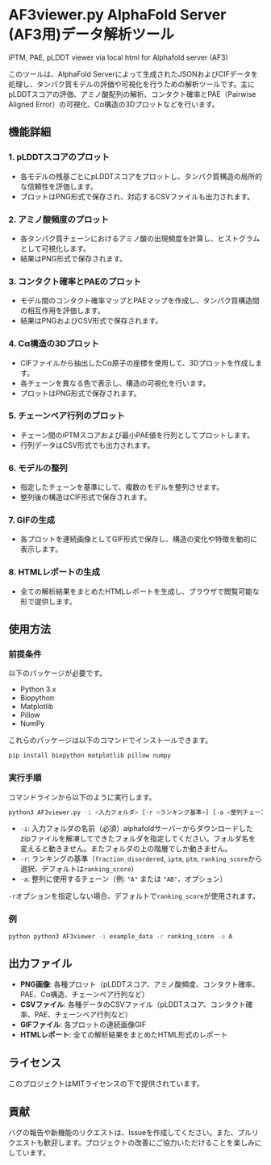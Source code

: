# AF3viewer.py AlphaFold Server (AF3用)データ解析ツール

iPTM, PAE, pLDDT viewer via local html for Alphafold server (AF3)

このツールは、AlphaFold Serverによって生成されたJSONおよびCIFデータを処理し、タンパク質モデルの評価や可視化を行うための解析ツールです。主にpLDDTスコアの評価、アミノ酸配列の解析、コンタクト確率とPAE（Pairwise Aligned Error）の可視化、Cα構造の3Dプロットなどを行います。

## 機能詳細

### 1. pLDDTスコアのプロット
- 各モデルの残基ごとにpLDDTスコアをプロットし、タンパク質構造の局所的な信頼性を評価します。
- プロットはPNG形式で保存され、対応するCSVファイルも出力されます。

### 2. アミノ酸頻度のプロット
- 各タンパク質チェーンにおけるアミノ酸の出現頻度を計算し、ヒストグラムとして可視化します。
- 結果はPNG形式で保存されます。

### 3. コンタクト確率とPAEのプロット
- モデル間のコンタクト確率マップとPAEマップを作成し、タンパク質構造間の相互作用を評価します。
- 結果はPNGおよびCSV形式で保存されます。

### 4. Cα構造の3Dプロット
- CIFファイルから抽出したCα原子の座標を使用して、3Dプロットを作成します。
- 各チェーンを異なる色で表示し、構造の可視化を行います。
- プロットはPNG形式で保存されます。

### 5. チェーンペア行列のプロット
- チェーン間のiPTMスコアおよび最小PAE値を行列としてプロットします。
- 行列データはCSV形式でも出力されます。

### 6. モデルの整列
- 指定したチェーンを基準にして、複数のモデルを整列させます。
- 整列後の構造はCIF形式で保存されます。

### 7. GIFの生成
- 各プロットを連続画像としてGIF形式で保存し、構造の変化や特徴を動的に表示します。

### 8. HTMLレポートの生成
- 全ての解析結果をまとめたHTMLレポートを生成し、ブラウザで閲覧可能な形で提供します。

## 使用方法

### 前提条件

以下のパッケージが必要です。

- Python 3.x
- Biopython
- Matplotlib
- Pillow
- NumPy

これらのパッケージは以下のコマンドでインストールできます。

```bash
pip install biopython matplotlib pillow numpy
```

### 実行手順

コマンドラインから以下のように実行します。

```bash
python3 AF3viewer.py -i <入力フォルダ> [-r <ランキング基準>] [-a <整列チェーン>]
```

- `-i`: 入力フォルダの名前（必須）alphafoldサーバーからダウンロードしたzipファイルを解凍してできたフォルダを指定してください。フォルダ名を変えると動きません。またフォルダの上の階層でしか動きません。
- `-r`: ランキングの基準（`fraction_disordered`, `iptm`, `ptm`, `ranking_score`から選択、デフォルトは`ranking_score`）
- `-a`: 整列に使用するチェーン（例: `"A"` または `"AB"`、オプション）

`-r`オプションを指定しない場合、デフォルトで`ranking_score`が使用されます。

### 例

```bash
python python3 AF3viewer -i example_data -r ranking_score -a A
```

## 出力ファイル

- **PNG画像**: 各種プロット（pLDDTスコア、アミノ酸頻度、コンタクト確率、PAE、Cα構造、チェーンペア行列など）
- **CSVファイル**: 各種データのCSVファイル（pLDDTスコア、コンタクト確率、PAE、チェーンペア行列など）
- **GIFファイル**: 各プロットの連続画像GIF
- **HTMLレポート**: 全ての解析結果をまとめたHTML形式のレポート

## ライセンス

このプロジェクトはMITライセンスの下で提供されています。

## 貢献

バグの報告や新機能のリクエストは、Issueを作成してください。また、プルリクエストも歓迎します。プロジェクトの改善にご協力いただけることを楽しみにしています。
```
